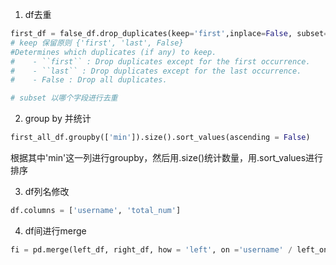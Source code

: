 1. df去重
```python
first_df = false_df.drop_duplicates(keep='first',inplace=False, subset=['username'])
# keep 保留原则 {'first', 'last', False}
#Determines which duplicates (if any) to keep.
#    - ``first`` : Drop duplicates except for the first occurrence.
#    - ``last`` : Drop duplicates except for the last occurrence.
#    - False : Drop all duplicates.

# subset 以哪个字段进行去重
```



2. group by 并统计

```python
first_all_df.groupby(['min']).size().sort_values(ascending = False)
```

根据其中'min'这一列进行groupby，然后用.size()统计数量，用.sort_values进行排序



3. df列名修改

```python
df.columns = ['username', 'total_num']
```



4. df间进行merge

```PYTHON
fi = pd.merge(left_df, right_df, how = 'left', on ='username' / left_on = '', right_on = '')
```

